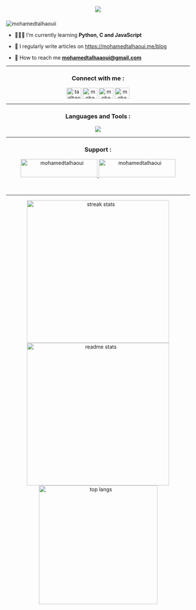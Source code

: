 <h1 align="center"> <img src="https://readme-typing-svg.herokuapp.com/?font=Righteous&size=35&center=true&vCenter=true&width=500&height=70&duration=4000&lines=Hi+There!+👋;+I'm+Mohamed+Talhaoui!;" />
</h1>
<h3 align="center"> </h3>

<p align="left"> <img src="https://komarev.com/ghpvc/?username=mohamedtalhaouii&label=Profile%20views&color=0e75b6&style=flat" alt="mohamedtalhaouii" /> </p>

- 👨🏻‍💻 I’m currently learning **Python, C and JavaScript**

- 📝 I regularly write articles on https://mohamedtalhaoui.me/blog

- 📨 How to reach me **mohamedtalhaaoui@gmail.com**


<hr>

<h3 align="center">Connect with me :</h3>
<p align="center">
<a href="https://twitter.com/taalhaoui" target="_blank"><img align="center" src="https://skillicons.dev/icons?i=twitter" alt="taalhaoui" height="30" width="40" /></a>
<a href="https://linkedin.com/in/mohamedtalhaoui" target="_blank"><img align="center" src="https://skillicons.dev/icons?i=linkedin" alt="mohamedtalhaoui" height="30" width="40" /></a>
<a href="https://fb.com/mohamedtalhaouiii" target="_blank"><img align="center" src="https://raw.githubusercontent.com/rahuldkjain/github-profile-readme-generator/master/src/images/icons/Social/facebook.svg" alt="mohamedtalhaouiii" height="30" width="40" /></a>
<a href="https://instagram.com/mohamedtalhaouii" target="_blank"><img align="center" src="https://skillicons.dev/icons?i=instagram" alt="mohamedtalhaouii" height="30" width="40" /></a>
</p>

<hr>




<h3 align="center">Languages and Tools :</h3>
<div align="center">
    <img src="https://skillicons.dev/icons?i=html,css,javascript,c,python,vscode,github&perline=8" />
</div>

<hr>
<h3 align="center">Support :</h3>
<p align="center"><a href="https://www.buymeacoffee.com/mohamedtalhaoui"> <img align="centre" src="https://cdn.buymeacoffee.com/buttons/v2/default-yellow.png" height="50" width="210" alt="mohamedtalhaoui" /></a><a href="https://patreon.com/mohamedtalhaouii"> <img align="centre" src="https://github.com/mohamedtalhaouii/mohamedtalhaouii/assets/144726758/19076b0e-4dda-4e6b-8ea5-d247b554f6f7" height="50" width="210" alt="mohamedtalhaoui" /></a></p><br>



<hr>




<div align=center>
  <img width=390 src="https://github-readme-streak-stats-salesp07.vercel.app/?user=mohamedtalhaouii&count_private=true&theme=react&border_radius=10" alt="streak stats"/>
  <img width=390 src="https://github-readme-stats-salesp07.vercel.app/api?username=mohamedtalhaouii&count_private=true&show_icons=true&theme=react&rank_icon=github&border_radius=10" alt="readme stats" />
  <br/>
  <img width=325 align="center" src="https://github-readme-stats-salesp07.vercel.app/api/top-langs/?username=mohamedtalhaouii&hide=HTML&langs_count=8&layout=compact&theme=react&border_radius=10&size_weight=0.5&count_weight=0.5&exclude_repo=github-readme-stats" alt="top langs" />
</div>
